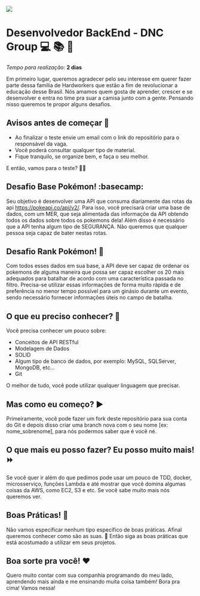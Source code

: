 ![](https://dnc.group/wp-content/uploads/2021/03/dnc-logo.png)
# Desenvolvedor BackEnd - DNC Group 💻 📚 🥇
*Tempo para realização:* **2 dias**

Em primeiro lugar, queremos agradecer pelo seu interesse em querer fazer parte dessa família de Hardworkers que estão a fim de revolucionar a educação desse Brasil.
Nós amamos quem gosta de aprender, crescer e se desenvolver e entra no time pra suar a camisa junto com a gente.
Pensando nisso queremos te propor alguns desafios.

## Avisos antes de começar 🛑
- Ao finalizar o teste envie um email com o link do repositório para o responsável da vaga.
- Você poderá consultar qualquer tipo de material.
- Fique tranquilo, se organize bem, e faça o seu melhor.

E então, vamos para o teste? 🏃‍♀️

## Desafio Base Pokémon! :basecamp:
Seu objetivo é desenvolver uma API que consuma diariamente das rotas da api https://pokeapi.co/api/v2/.
Para isso, você precisará criar uma base de dados, com um MER, que seja alimentada das informaçõe da API obtendo todos os dados sobre todos os pokemons dela!
Além disso é necessário que a API tenha algum tipo de SEGURANÇA. Não queremos que qualquer pessoa seja capaz de bater nestas rotas.

## Desafio Rank Pokémon! 🏅
Com todos esses dados em sua base, a API deve ser capaz de ordenar os pokemons de alguma maneira que possa ser capaz escolher os 20 mais adequados para batalhar de acordo com uma característica passada no filtro. Precisa-se utilizar essas informações de forma muito rápida e de preferência no menor tempo possível para um ginásio durante um evento, sendo necessário fornecer informações úteis no campo de batalha.

## O que eu preciso conhecer? 🤯
Você precisa conhecer um pouco sobre:
- Conceitos de API RESTful
- Modelagem de Dados
- SOLID
- Algum tipo de banco de dados, por exemplo: MySQL, SQLServer, MongoDB, etc...
- Git

O melhor de tudo, você pode utilizar qualquer linguagem que precisar.

## Mas como eu começo? ▶️
Primeiramente, você pode fazer um fork deste repositório para sua conta do Git e depois disso criar uma branch nova com o seu nome [ex: nome_sobrenome], para nós podermos saber que é você né.

## O que mais eu posso fazer? Eu posso muito mais! ⏩
Se você quer ir além do que pedimos pode usar um pouco de TDD, docker, microsserviço, funções Lambda e até mostrar que você domina algumas coisas da AWS, como EC2, S3 e etc. Se você sabe muito mais nós queremos ver.

## Boas Práticas! 🤯
Não vamos especificar nenhum tipo específico de boas práticas. Afinal queremos conhecer como são as suas. 👊
Então siga as boas práticas que está acostumado a utilizar em seus projetos. 

## Boa sorte pra você! :heart: 
Quero muito contar com sua companhia programando do meu lado, aprendendo mais ainda e me ensinando muita coisa também! Bora pra cima! Vamos nessa!
